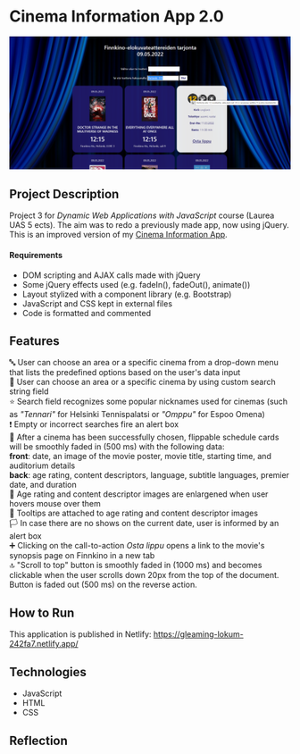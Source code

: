 # Cinema Information App 2.0
![Preview](images/preview.png "Preview")

## Project Description
Project 3 for *Dynamic Web Applications with JavaScript* course (Laurea UAS 5 ects). The aim was to redo a previously made app, now using jQuery. This is an improved version of my [Cinema Information App](https://github.com/mee-ri/cinema-information-app).

#### Requirements
- DOM scripting and AJAX calls made with jQuery
- Some jQuery effects used (e.g. fadeIn(), fadeOut(), animate())
- Layout stylized with a component library (e.g. Bootstrap)
- JavaScript and CSS kept in external files
- Code is formatted and commented

## Features  
 :abc: User can choose an area or a specific cinema from a drop-down menu that lists the predefined options based on the user's data input   
 :mag_right: User can choose an area or a specific cinema by using custom search string field  
 :star: Search field recognizes some popular nicknames used for cinemas (such as *"Tennari"* for Helsinki Tennispalatsi or *"Omppu"* for Espoo Omena)  
 :exclamation: Empty or incorrect searches fire an alert box  
 :ticket: After a cinema has been successfully chosen, flippable schedule cards will be smoothly faded in (500 ms) with the following data:  
 **front**: date, an image of the movie poster, movie title, starting time, and auditorium details  
 **back**: age rating, content descriptors, language, subtitle languages, premier date, and duration  
 :eyes: Age rating and content descriptor images are enlargened when user hovers mouse over them  
 :bookmark: Tooltips are attached to age rating and content descriptor images  
 :white_flag: In case there are no shows on the current date, user is informed by an alert box  
 :heavy_plus_sign: Clicking on the call-to-action *Osta lippu* opens a link to the movie's synopsis page on Finnkino in a new tab  
 :top: "Scroll to top" button is smoothly faded in (1000 ms) and becomes clickable when the user scrolls down 20px from the top of the document. Button is faded out (500 ms) on the reverse action.

## How to Run
This application is published in Netlify: https://gleaming-lokum-242fa7.netlify.app/

## Technologies
- JavaScript
- HTML
- CSS

## Reflection
